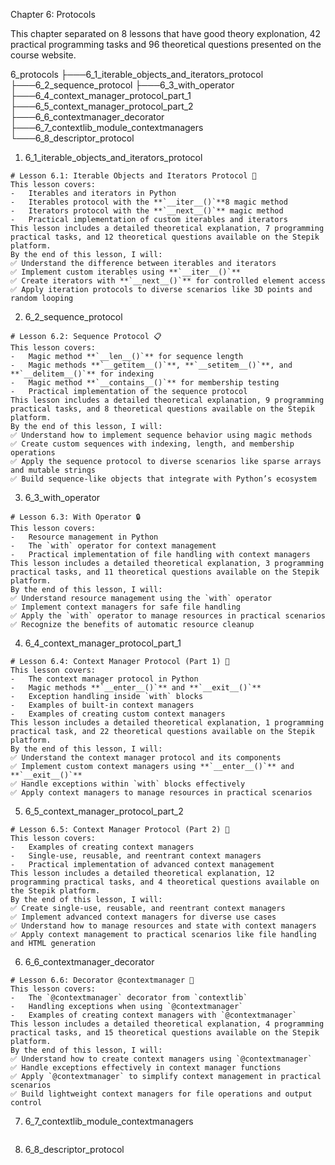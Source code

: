 Chapter 6: Protocols

This chapter separated on 8 lessons that have good theory explonation, 42 practical programming tasks and 96 theoretical questions presented on the course website.

6_protocols
├───6_1_iterable_objects_and_iterators_protocol
├───6_2_sequence_protocol
├───6_3_with_operator
├───6_4_context_manager_protocol_part_1
├───6_5_context_manager_protocol_part_2
├───6_6_contextmanager_decorator
├───6_7_contextlib_module_contextmanagers
└───6_8_descriptor_protocol

1. 6_1_iterable_objects_and_iterators_protocol

```
# Lesson 6.1: Iterable Objects and Iterators Protocol 🔄
This lesson covers:
-   Iterables and iterators in Python
-   Iterables protocol with the **`__iter__()`**8 magic method
-   Iterators protocol with the **`__next__()`** magic method
-   Practical implementation of custom iterables and iterators
This lesson includes a detailed theoretical explanation, 7 programming practical tasks, and 12 theoretical questions available on the Stepik platform.
By the end of this lesson, I will:
✅ Understand the difference between iterables and iterators
✅ Implement custom iterables using **`__iter__()`**
✅ Create iterators with **`__next__()`** for controlled element access
✅ Apply iteration protocols to diverse scenarios like 3D points and random looping
```

2. 6_2_sequence_protocol

```
# Lesson 6.2: Sequence Protocol 📋
This lesson covers:
-   Magic method **`__len__()`** for sequence length
-   Magic methods **`__getitem__()`**, **`__setitem__()`**, and **`__delitem__()`** for indexing
-   Magic method **`__contains__()`** for membership testing
-   Practical implementation of the sequence protocol
This lesson includes a detailed theoretical explanation, 9 programming practical tasks, and 8 theoretical questions available on the Stepik platform.
By the end of this lesson, I will:
✅ Understand how to implement sequence behavior using magic methods
✅ Create custom sequences with indexing, length, and membership operations
✅ Apply the sequence protocol to diverse scenarios like sparse arrays and mutable strings
✅ Build sequence-like objects that integrate with Python’s ecosystem
```

3. 6_3_with_operator

```
# Lesson 6.3: With Operator 🔒
This lesson covers:
-   Resource management in Python
-   The `with` operator for context management
-   Practical implementation of file handling with context managers
This lesson includes a detailed theoretical explanation, 3 programming practical tasks, and 11 theoretical questions available on the Stepik platform.
By the end of this lesson, I will:
✅ Understand resource management using the `with` operator
✅ Implement context managers for safe file handling
✅ Apply the `with` operator to manage resources in practical scenarios
✅ Recognize the benefits of automatic resource cleanup
```

4. 6_4_context_manager_protocol_part_1

```
# Lesson 6.4: Context Manager Protocol (Part 1) 🔐
This lesson covers:
-   The context manager protocol in Python
-   Magic methods **`__enter__()`** and **`__exit__()`**
-   Exception handling inside `with` blocks
-   Examples of built-in context managers
-   Examples of creating custom context managers
This lesson includes a detailed theoretical explanation, 1 programming practical task, and 22 theoretical questions available on the Stepik platform.
By the end of this lesson, I will:
✅ Understand the context manager protocol and its components
✅ Implement custom context managers using **`__enter__()`** and **`__exit__()`**
✅ Handle exceptions within `with` blocks effectively
✅ Apply context managers to manage resources in practical scenarios
```

5. 6_5_context_manager_protocol_part_2

```
# Lesson 6.5: Context Manager Protocol (Part 2) 🔐
This lesson covers:
-   Examples of creating context managers
-   Single-use, reusable, and reentrant context managers
-   Practical implementation of advanced context management
This lesson includes a detailed theoretical explanation, 12 programming practical tasks, and 4 theoretical questions available on the Stepik platform.
By the end of this lesson, I will:
✅ Create single-use, reusable, and reentrant context managers
✅ Implement advanced context managers for diverse use cases
✅ Understand how to manage resources and state with context managers
✅ Apply context management to practical scenarios like file handling and HTML generation
```

6. 6_6_contextmanager_decorator

```
# Lesson 6.6: Decorator @contextmanager 🔧
This lesson covers:
-   The `@contextmanager` decorator from `contextlib`
-   Handling exceptions when using `@contextmanager`
-   Examples of creating context managers with `@contextmanager`
This lesson includes a detailed theoretical explanation, 4 programming practical tasks, and 15 theoretical questions available on the Stepik platform.
By the end of this lesson, I will:
✅ Understand how to create context managers using `@contextmanager`
✅ Handle exceptions effectively in context manager functions
✅ Apply `@contextmanager` to simplify context management in practical scenarios
✅ Build lightweight context managers for file operations and output control
```

7. 6_7_contextlib_module_contextmanagers

```

```

8. 6_8_descriptor_protocol

```

```
